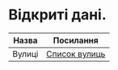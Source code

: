 # Відкриті дані.

|Назва|Посилання|
|---|---|
|Вулиці|[Список вулиць](https://github.com/Dkrav-UA/opendata/tree/master/streets)|
